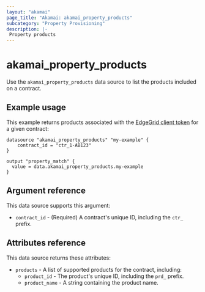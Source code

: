 ```yaml
---
layout: "akamai"
page_title: "Akamai: akamai_property_products"
subcategory: "Property Provisioning"
description: |-
 Property products
---
```


# akamai_property_products


Use the `akamai_property_products` data source to list the products included on a contract.

## Example usage

This example returns products associated with the [EdgeGrid client token](https://developer.akamai.com/getting-started/edgegrid) for a given contract:

```hcl
datasource "akamai_property_products" "my-example" {
    contract_id = "ctr_1-AB123"
}

output "property_match" {
  value = data.akamai_property_products.my-example
}
```

## Argument reference

This data source supports this argument:

* `contract_id` - (Required) A contract's unique ID, including the `ctr_` prefix.

## Attributes reference

This data source returns these attributes:

* `products` - A list of supported products for the contract, including:
  * `product_id` - The product's unique ID, including the `prd_` prefix.
  * `product_name` - A string containing the product name.
